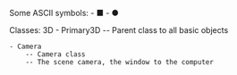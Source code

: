 Some ASCII symbols:
    - ■
    - ●

Classes:
    3D
    - Primary3D
        -- Parent class to all basic objects
    
    - Camera
        -- Camera class
        -- The scene camera, the window to the computer

